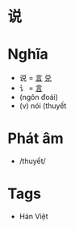 # 说

# Nghĩa
* 说 = [言](言.md) [兑](兑.md)
* 讠 = [言](言.md)
* (ngôn đoái)
* (v) nói (thuyết

# Phát âm
* /thuyết/

# Tags
* Hán Việt

